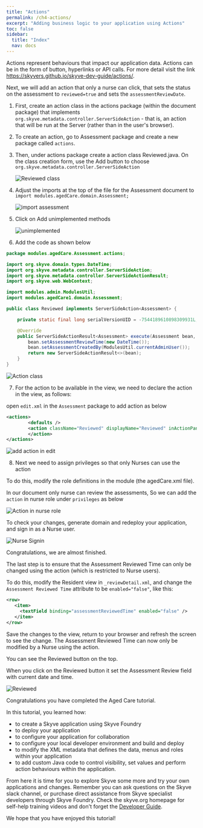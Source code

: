 ```yaml
---
title: "Actions"
permalink: /ch4-actions/
excerpt: "Adding business logic to your application using Actions"
toc: false
sidebar:
  title: "Index"
  nav: docs
---
```


Actions represent behaviours that impact our application data. Actions can be in the form of button, hyperlinks or API calls. For more detail visit the link https://skyvers.github.io/skyve-dev-guide/actions/.

Next, we will add an action that only a nurse can click, that sets the status on the assessment to `reviewed=true` and sets the `assessmentReviewDate`.

1. First, create an action class in the actions package (within the document package) that implements `org.skyve.metadata.controller.ServerSideAction` - that is, an action that will be run at the Server (rather than in the user's browser).

2. To create an action, go to Assessment package and create a new package called `actions`.

3. Then, under actions package create a action class Reviewed.java. On the class creation form, use the Add button to choose `org.skyve.metadata.controller.ServerSideAction`

   ![Reviewed class](../doc_src_img/chapter11/1.jpg "reviewed class")

4. Adjust the imports at the top of the file for the Assessment document to `import modules.agedCare.domain.Assessment;`

   ![import assessment](../doc_src_img/chapter11/2.jpg "import assessment")

5. Click on Add unimplemented methods

   ![unimplemented](../doc_src_img/chapter11/3.jpg "unimplemented")

6. Add the code as shown below

```java
package modules.agedCare.Assessment.actions;

import org.skyve.domain.types.DateTime;
import org.skyve.metadata.controller.ServerSideAction;
import org.skyve.metadata.controller.ServerSideActionResult;
import org.skyve.web.WebContext;

import modules.admin.ModulesUtil;
import modules.agedCare1.domain.Assessment;

public class Reviewed implements ServerSideAction<Assessment> {

	private static final long serialVersionUID = -7544189610898309931L;

	@Override
	public ServerSideActionResult<Assessment> execute(Assessment bean, WebContext webContext) throws Exception {
		bean.setAssessmentReviewTime(new DateTime());
		bean.setAssessmentCreatedBy(ModulesUtil.currentAdminUser());
		return new ServerSideActionResult<>(bean);
	}
}
```

![Action class](../doc_src_img/chapter11/4.jpg "Action class")

7. For the action to be available in the view, we need to declare the action in the view, as follows:

open `edit.xml` in the `Assessment` package to add action as below

```xml
<actions>
		<defaults />
		<action className="Reviewed" displayName="Reviewed" inActionPanel="true">
		</action>
</actions>
```

![add action in edit](../doc_src_img/chapter11/5.jpg "Add action")

8. Next we need to assign privileges so that only Nurses can use the action

To do this, modify the role definitions in the module (the agedCare.xml file).

In our document only nurse can review the assessments, So we can add the `action` in nurse role under `privileges` as below

![Action in nurse role](../doc_src_img/chapter11/6.jpg "Add action in nurse role")

To check your changes, generate domain and redeploy your application, and sign in as a Nurse user.

![Nurse Signin](../doc_src_img/chapter11/7.jpg "Nurse Signin")

Congratulations, we are almost finished.

The last step is to ensure that the Assessment Reviewed Time can only be changed using the action (which is restricted to Nurse users).

To do this, modify the Resident view in `_reviewDetail.xml`, and change the `Assessment Reviewed Time` attribute to be `enabled="false"`, like this:

```xml
<row>
   <item>
     <textField binding="assessmentReviewedTime" enabled="false" />
   </item>
</row>
```

Save the changes to the view, return to your browser and refresh the screen to see the change. The Assessment Reviewed Time can now only be modified by a Nurse using the action.

You can see the Reviewed button on the top.

When you click on the Reviewed button it set the Assessment Review field with current date and time.

![Reviewed](../doc_src_img/chapter11/8.jpg "Reviewed")

Congratulations you have completed the Aged Care tutorial.

In this tutorial, you learned how:

- to create a Skyve application using Skyve Foundry
- to deploy your application
- to configure your application for collaboration
- to configure your local developer environment and build and deploy
- to modify the XML metadata that defines the data, menus and roles within your application
- to add custom Java code to control visibility, set values and perform action behaviours within the application.

From here it is time for you to explore Skyve some more and try your own applications and changes. Remember you can ask questions on the Skyve slack channel, or purchase direct assistance from Skyve specialist developers through Skyve Foundry. Check the skyve.org homepage for self-help training videos and don't forget the [Developer Guide](https://skyvers.github.io/skyve-dev-guide/).

We hope that you have enjoyed this tutorial!
